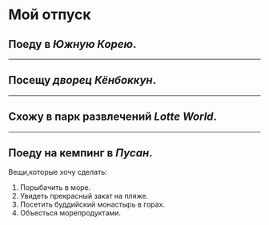 # Мой отпуск

## Поеду в _Южную Корею_.
___

## Посещу _дворец Кёнбоккун_.
___

## Схожу в парк развлечений _Lotte World_.
___

## Поеду на кемпинг в _Пусан_.
Вещи,которые хочу сделать:

1. Порыбачить в море.
2. Увидеть прекрасный закат на пляже.
3. Посетить буддийский монастырь в горах.
4. Объесться морепродуктами.
